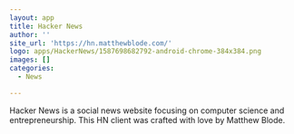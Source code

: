 ```yaml
---
layout: app
title: Hacker News
author: ''
site_url: 'https://hn.matthewblode.com/'
logo: apps/HackerNews/1587698682792-android-chrome-384x384.png
images: []
categories:
  - News

---
```

Hacker News is a social news website focusing on computer science and entrepreneurship. This HN client was crafted with love by Matthew Blode.
